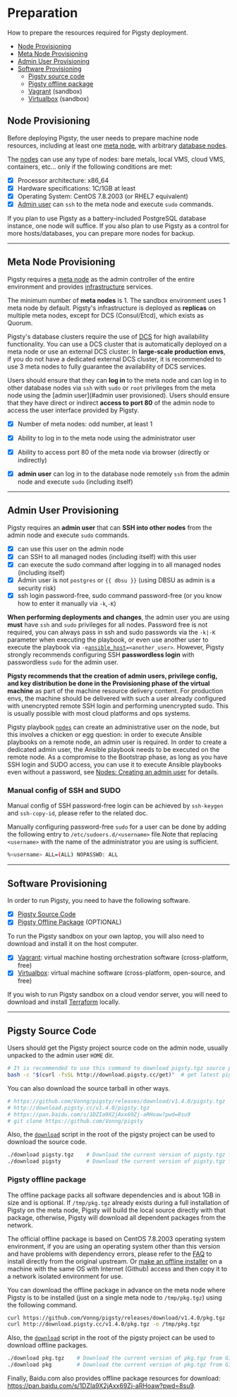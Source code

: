 # Preparation

How to prepare the resources required for Pigsty deployment.

* [Node Provisioning](#node-provisioning)
* [Meta Node Provisioning](#meta-provisioning)
* [Admin User Provisioning](#admin-provisioning)
* [Software Provisioning](#software-provisioning)
  * [Pigsty source code](#pigsty-source-code)
  * [Pigsty offline package](#pigsty-offline-package)
  * [Vagrant](#vagrant) (sandbox)
  * [Virtualbox](#virtualbox) (sandbox)

## Node Provisioning

Before deploying Pigsty, the user needs to prepare machine node resources,
including at least one [meta node](c-arch.md#meta-node), with arbitrary [database nodes](c-arch.md#database-node).

The [nodes](c-arch.md#database-node) can use any type of nodes: bare metals, local VMS, cloud VMS, containers, etc...
only if the following conditions are met:

- [x] Processor architecture: x86_64
- [x] Hardware specifications: 1C/1GB at least
- [x] Operating System: CentOS 7.8.2003 (or RHEL7 equivalent)
- [x] [Admin user](#管理节点置备) can `ssh` to the meta node and execute `sudo` commands.

If you plan to use Pigsty as a battery-included PostgreSQL database instance, one node will suffice. If you also plan to use Pigsty as a control for more hosts/databases, you can prepare more nodes for backup.




----------------

## Meta Node Provisioning

Pigsty requires a [meta node](c-arch.md#meta-node) as the admin controller of the entire environment and provides [infrastructure](c-arch.md#infrastructure) services.

The minimum number of **meta nodes** is 1. The sandbox environment uses 1 meta node by default. Pigsty's infrastructure is deployed as **replicas** on multiple meta nodes, except for DCS (Consul/Etcd), which exists as Quorum.

Pigsty's database clusters require the use of [DCS](v-infra.md#dcs) for high availability functionality. You can use a DCS cluster that is automatically deployed on a meta node or use an external DCS cluster. In **large-scale production envs**, if you do not have a dedicated external DCS cluster, it is recommended to use 3 meta nodes to fully guarantee the availability of DCS services.

Users should ensure that they can **log in** to the meta node and can log in to other database nodes via `ssh` with `sudo` or `root` privileges from the meta node using the [admin user](#admin user provisioned). Users should ensure that they have direct or indirect **access to port 80** of the admin node to access the user interface provided by Pigsty.

- [x] Number of meta nodes: odd number, at least 1
- [x] Ability to log in to the meta node using the administrator user
- [x] Ability to access port 80 of the meta node via browser (directly or indirectly)
- [x] **admin user** can log in to the database node remotely `ssh` from the admin node and execute `sudo` (including itself)



----------------

## Admin User Provisioning

Pigsty requires an **admin user** that can **SSH into other nodes** from the admin node and execute `sudo` commands.

- [x] can use this user on the admin node
- [x] can SSH to all managed nodes (including itself) with this user
- [x] can execute the sudo command after logging in to all managed nodes (including itself)
- [x] Admin user is not `postgres` or `{{ dbsu }}` (using DBSU as admin is a security risk)
- [x] ssh login password-free, sudo command password-free (or you know how to enter it manually via `-k`,`-K`)

**When performing deployments and changes**, the admin user you are using **must** have `ssh` and `sudo` privileges for all nodes. Password free is not required, you can always pass in ssh and sudo passwords via the `-k|-K` parameter when executing the playbook, or even use another user to execute the playbook via `-e`[`ansible_host`](v-infra.md#connect)`=<another_user>`. However, Pigsty strongly recommends configuring SSH **passwordless login** with passwordless `sudo` for the admin user.

**Pigsty recommends that the creation of admin users, privilege config, and key distribution be done in the Provisioning phase of the virtual machine** as part of the machine resource delivery content. For production envs, the machine should be delivered with such a user already configured with unencrypted remote SSH login and performing unencrypted sudo. This is usually possible with most cloud platforms and ops systems.

Pigsty playbook [`nodes`](p-nodes.md#nodes) can create an administrative user on the node, but this involves a chicken or egg question: in order to execute Ansible playbooks on a remote node, an admin user is required. In order to create a dedicated admin user, the Ansible playbook needs to be executed on the remote node. As a compromise to the Bootstrap phase, as long as you have SSH login and SUDO access, you can use it to execute Ansible playbooks even without a password, see  [Nodes: Creating an admin user](v-nodes.md#创建管理用户) for details.

### Manual config of SSH and SUDO

Manual config of SSH password-free login can be achieved by `ssh-keygen` and `ssh-copy-id`, please refer to the related doc.

Manually configuring password-free `sudo` for a user can be done by adding the following entry to `/etc/sudoers.d/<username>` file.Note that replacing `<username>` with the name of the administrator you are using is sufficient.

```bash
%<username> ALL=(ALL) NOPASSWD: ALL
```




----------------

## Software Provisioning

In order to run Pigsty, you need to have the following software.

- [x] [Pigsty Source Code](#pigsty-source-code)
- [x] [Pigsty Offline Package](#pigsty-offline-package) (OPTIONAL)

To run the Pigsty sandbox on your own laptop, you will also need to download and install it on the host computer.

- [x] [Vagrant](#vagrant): virtual machine hosting orchestration software (cross-platform, free)
- [x] [Virtualbox](#virtualbox): virtual machine software (cross-platform, open-source, and free)

If you wish to run Pigsty sandbox on a cloud vendor server, you will need to download and install [Terraform](#Terraform) locally.



----------------

## Pigsty Source Code

Users should get the Pigsty project source code on the admin node, usually unpacked to the admin user `HOME` dir.

```bash
# It is recommended to use this command to download pigsty.tgz source package, the script will distinguish between inside and outside the wall, use CDN to accelerate the download in mainland
bash -c "$(curl -fsSL http://download.pigsty.cc/get)"  # get latest pigsty source
```

You can also download the source tarball in other ways.

```bash
# https://github.com/Vonng/pigsty/releases/download/v1.4.0/pigsty.tgz   # Github Release 
# http://download.pigsty.cc/v1.4.0/pigsty.tgz                           # China CDN
# https://pan.baidu.com/s/1DZIa9X2jAxx69Zj-aRHoaw?pwd=8su9              # Baidu Cloud Download
# git clone https://github.com/Vonng/pigsty                             # Get the latest code Master branch (not recommended)
```

Also, the [`download`](https://github.com/Vonng/pigsty/blob/master/download) script in the root of the pigsty project can be used to download the source code.

```bash
./download pigsty.tgz    # Download the current version of pigsty.tgz from Github/CDN to /tmp/pigsty.tgz
./download pigsty        # Download the current version of pigsty.tgz from Github/CDN and extract it to ~/pigsty (skip it if it already exists)
```





### Pigsty offline package

The offline package packs all software dependencies and is about 1GB in size and is optional. If `/tmp/pkg.tgz` already exists during a full installation of Pigsty on the meta node, Pigsty will build the local source directly with that package, otherwise, Pigsty will download all dependent packages from the network.

The official offline package is based on CentOS 7.8.2003 operating system environment, if you are using an operating system other than this version and have problems with dependency errors, please refer to the [FAQ](s-faq.md) to install directly from the original upstream. Or [make an offline installer](t-offline.md) on a machine with the same OS with Internet (Github) access and then copy it to a network isolated environment for use.

You can download the offline package in advance on the meta node where Pigsty is to be installed (just on a single meta node to `/tmp/pkg.tgz`) using the following command.

```bash
curl https://github.com/Vonng/pigsty/releases/download/v1.4.0/pkg.tgz -o /tmp/pkg.tgz   # Github Release，Most authoritative 
curl http://download.pigsty.cc/v1.4.0/pkg.tgz -o /tmp/pkg.tgz                           # Or download with CDN in mainland China
```

Also, the [`download`](https://github.com/Vonng/pigsty/bl/master/download) script in the root of the pigsty project can be used to download offline packages.

```bash
./download pkg.tgz    # Download the current version of pkg.tgz from Github/CDN to /tmp/pkg.tgz
./download pkg        # Download the current version of pkg.tgz from Github/CDN and extract it to /www/pigsty
```

Finally, Baidu.com also provides offline package resources for download: https://pan.baidu.com/s/1DZIa9X2jAxx69Zj-aRHoaw?pwd=8su9.
